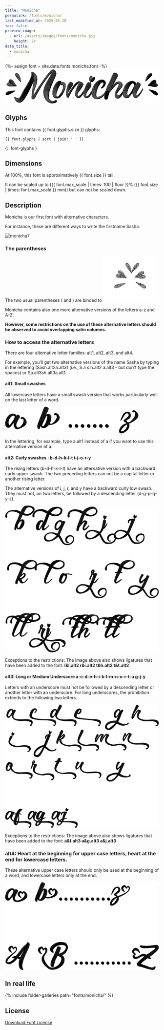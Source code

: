 ```yaml
---
title: "Monicha"
permalink: /fonts/monicha/
last_modified_at: 2025-05-28
toc: false
preview_image:
  - url: /assets/images/fonts/monicha.jpg
    height: 24
data_title:
  - monicha
---
```

{%- assign font = site.data.fonts.monicha.font -%}
![monicha](/assets/images/fonts/monicha.jpg)

## Glyphs 

This font contains  {{ font.glyphs.size }} glyphs:

```
{{ font.glyphs | sort | join: ' ' }}
```
{: .font-glyphs }

## Dimensions

At 100%, this font is approximatively   {{ font.size }} tall. 

It can be scaled up to  ({{ font.max_scale | times: 100 | floor }}% ({{ font.size | times: font.max_scale }} mm)) but can not be scaled down.


## Description

Monicha is our first font with alternative characters.

For instance, these are different ways to write the firstname Sasha.

![monicha7](/assets/images/fonts/monicha7.jpg)


### The parentheses

The two usual parentheses ( and ) are binded to 
![monica parentheses](/assets/images/fonts/monicha/monicaparentheses.png)

Monicha contains also one more alternative versions of the letters a-z and A-Z.

**However, some restrictions on the use of these alternative letters should be observed to avoid overlapping satin columns.**

### How to access the alternative letters

There are four alternative letter families: alt1, alt2, alt3, and alt4.

For example, you'll get two alternative versions of the name Sasha by typing in the lettering
(Sash.alt2a.alt3) (i.e., S a s h.alt2 a.alt3 - but don't type the spaces) or Sa.alt3sh.alt3a.alt1

#### alt1: Small swashes

All lowercase letters have a small swash version that works particularly well on the last letter of a word.

<img src="/assets/images/fonts/monicha/alt1.png" alt="Little Scarf" title="Little Scarf"><br>

In the lettering, for example, type a.alt1 instead of a if you want to use this alternative version of a.

#### alt2: Curly swashes : b-d-h-k-l-t i-j-o-r-y

The rising letters (b-d-h-k-l-t) have an alternative version with a backward curly upper swash. The two preceding letters can not be a capital letter or another rising letter.

The alternative versions of i, j, r, and y have a backward curly low swash. They must not, on two letters, be followed by a descending letter (d-g-p-q-y-z).

<img src="/assets/images/fonts/monicha/alt2.png" alt="Long Scarf Underlining" title="Long Scarf Underlining"><br>

Exceptions to the restrictions: The image above also shows ligatures that have been added to the font: **l&l.alt2 r&i.alt2 t&h.alt2 t&t.alt2**

#### alt3: Long  or Medium Underscore a-c-d-e-h-i-k-l-m-n-o-r-t-u g-j-y

Letters with an underscore must not be followed by a descending letter or another letter with an underscore. For long underscores, the prohibition extends to the following two letters.

<img src="/assets/images/fonts/monicha/alt3.png" alt="Medium Scarf Underlining" title="Medium Scarf Underlining"><br>

Exceptions to the restrictions: The image above also shows ligatures that have been added to the font: **a&f.alt3 a&g.alt3 a&j.alt3**

### alt4: Heart at the beginning for upper case letters, heart at the end for lowercase letters.

These alternative upper case letters should only be used at the beginning of a word, and lowercase letters only at the end.

<img src="/assets/images/fonts/monicha/alt4.png" alt="Hearts" title="Hearts"><br>

<!--
Monicha is our first font with alternative characters.

For instance, these are different ways to write the firstname Sasha.

![monicha7](/assets/images/fonts/monicha7.jpg)

In addition to the "usual" european  character set, Monicha contains 50 alternative swash lower case letters hidden in the last glyphs of the list

### The parentheses

The two usual parentheses ( and ) are binded to 

![monica parentheses](/assets/images/fonts/monicha/monicaparentheses.png.png)

### How to access the alternative letters

You can't use directly the keyboard to access these alternative letters.

Instead some unusual unicode characters have been used to store them. You will have to copy/paste their code from this file to the lettering dialog window.

#### Small swashes

<details> <summary>All lower case letters </summary>

<img src="/assets/images/fonts/monichasmallswash.jpg" alt="Petite Echarpe" title="Petite Echarpe"><br>

To use these alternative letters, you will need to cut  their code from here and paste it in the lettering dialog.<br><br>

⒜	⒝	⒞	⒟	⒠	⒡<br>

⒢	⒣	⒤	⒥	⒦	<br>

⒧	⒨	⒩	⒪	⒫<br>

⒬	⒭	⒮	⒯	⒰<br>

⒱	⒲	⒳	⒴	⒵
	
</details>

####  Long underscoring swashes

<details> <summary> a-d-h-i-k-l-m-n-r-t-u </summary>

<img src="/assets/images/fonts/monichalongswash.jpg" alt="Echarpe Longue Soulignante" title="Echarpe Longue Soulignante"><br>

There are also 11 lower case letters with long underscoring swashes a-d-h-i-k-l-m-n-r-t-u.<br><br>

They must not be followed, over two letters, by downslope letters (such as g-j-p-q-y-z)
to avoid satin columns overlays. To access use one of these codes:<br>

<pre>Ⓐ			Ⓓ

	Ⓗ	Ⓘ		Ⓚ
	
Ⓛ	Ⓜ	Ⓝ

	Ⓡ		Ⓣ	Ⓤ</pre>

</details>

####  Medium length swashes 

<details> <summary> g-j-y </summary>

<img src="/assets/images/fonts/monichamediumswash.png" alt="Echarpe Moyenne Soulignante" title="Echarpe Moyenne Soulignante"><br>

There are 3 underscore medium length swash letters: g-j-y.<br><br>

They must not be followed by a downslope letter.<br><br>

To access use one of these codes:<br>

Ⓖ	Ⓙ	Ⓨ
	
</details>

####  Curly low swashes

<details> <summary> g-j-y </summary>

<img src="/assets/images/fonts/monichacurly.png" alt="Echarpe Basse Bouclée" title="Echarpe Basse Bouclée"><br>

These three letters feature a curly low swash version.<br><br>

They must not be followed by a downstroke letter over two letters.<br><br>

To access use one of these codes:<br>

ⓖ ⓙ ⓨ
	
</details>

####  Retrograde curly upper swashes

<details> <summary> b-d-h-k-l-t </summary>

<img src="/assets/images/fonts/monichacurlyup.png" alt="Echarpe Superieure Bouclée" title="Echarpe Superieure Bouclée"><br>

There are 6 retrograde curly upper swash letters b-d-h-k-l-t.<br><br>

The two previous letters should not  be rising letters, nor capital letter to avoid satin columns overlays.<br>

To access use one of these codes:<br><br>

ⓑ	ⓓ	ⓗ	ⓚ	ⓛ	ⓣ
	
</details>

#### And the last one

<details> <summary> o</summary>

<img src="/assets/images/fonts/monichao.png" alt="Echarpe Queue Droite" title="Echarpe Queue Droite"><br>

Finally there is also  a straight tail o:<br><br>

To access use this code:<br>

ⓞ

</details>
	-->
## In real life

{% include folder-galleries path="fonts/monicha/" %}

## License

[Download Font License](https://github.com/inkstitch/inkstitch/tree/main/fonts/monicha/LICENSE)
